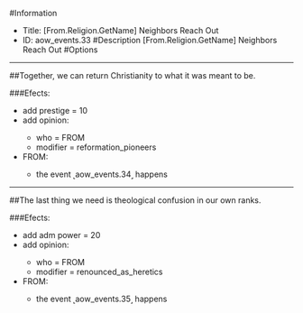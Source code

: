 #Information
 - Title: [From.Religion.GetName] Neighbors Reach Out
 - ID: aow_events.33
#Description
[From.Religion.GetName] Neighbors Reach Out
#Options

___
##Together, we can return Christianity to what it was meant to be.

###Efects:<ul><li>add prestige = 10</li><li>add opinion:</li><ul><li>who = FROM</li><li>modifier = reformation_pioneers</li></ul><li>FROM:</li><ul><li>the event ˻aow_events.34˼ happens</li></ul></ul>

___
##The last thing we need is theological confusion in our own ranks.

###Efects:<ul><li>add adm power = 20</li><li>add opinion:</li><ul><li>who = FROM</li><li>modifier = renounced_as_heretics</li></ul><li>FROM:</li><ul><li>the event ˻aow_events.35˼ happens</li></ul></ul>
